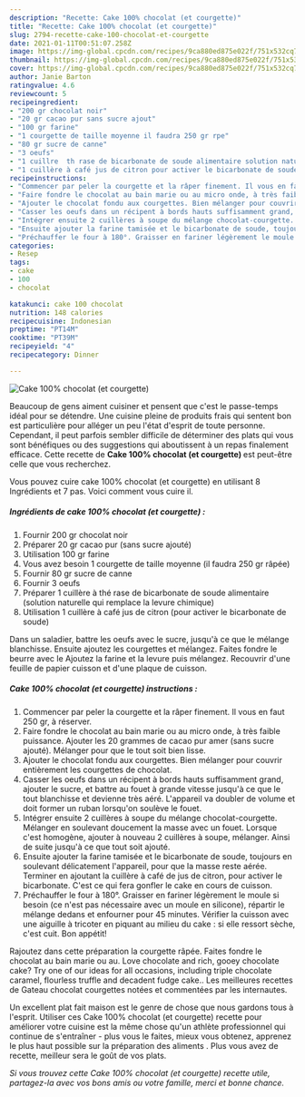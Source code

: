 ```yaml
---
description: "Recette: Cake 100% chocolat (et courgette)"
title: "Recette: Cake 100% chocolat (et courgette)"
slug: 2794-recette-cake-100-chocolat-et-courgette
date: 2021-01-11T00:51:07.258Z
image: https://img-global.cpcdn.com/recipes/9ca880ed875e022f/751x532cq70/cake-100-chocolat-et-courgette-photo-principale-de-la-recette.jpg
thumbnail: https://img-global.cpcdn.com/recipes/9ca880ed875e022f/751x532cq70/cake-100-chocolat-et-courgette-photo-principale-de-la-recette.jpg
cover: https://img-global.cpcdn.com/recipes/9ca880ed875e022f/751x532cq70/cake-100-chocolat-et-courgette-photo-principale-de-la-recette.jpg
author: Janie Barton
ratingvalue: 4.6
reviewcount: 5
recipeingredient:
- "200 gr chocolat noir"
- "20 gr cacao pur sans sucre ajout"
- "100 gr farine"
- "1 courgette de taille moyenne il faudra 250 gr rpe"
- "80 gr sucre de canne"
- "3 oeufs"
- "1 cuillre  th rase de bicarbonate de soude alimentaire solution naturelle qui remplace la levure chimique"
- "1 cuillère à café jus de citron pour activer le bicarbonate de soude"
recipeinstructions:
- "Commencer par peler la courgette et la râper finement. Il vous en faut 250 gr, à réserver."
- "Faire fondre le chocolat au bain marie ou au micro onde, à très faible puissance. Ajouter les 20 grammes de cacao pur amer (sans sucre ajouté). Mélanger pour que le tout soit bien lisse."
- "Ajouter le chocolat fondu aux courgettes. Bien mélanger pour couvrir entièrement les courgettes de chocolat."
- "Casser les oeufs dans un récipent à bords hauts suffisamment grand, ajouter le sucre, et battre au fouet à grande vitesse jusqu&#39;à ce que le tout blanchisse et devienne très aéré. L&#39;appareil va doubler de volume et doit former un ruban lorsqu&#39;on soulève le fouet."
- "Intégrer ensuite 2 cuillères à soupe du mélange chocolat-courgette. Mélanger en soulevant doucement la masse avec un fouet. Lorsque c&#39;est homogène, ajouter à nouveau 2 cuillères à soupe, mélanger. Ainsi de suite jusqu&#39;à ce que tout soit ajouté."
- "Ensuite ajouter la farine tamisée et le bicarbonate de soude, toujours en soulevant délicatement l&#39;appareil, pour que la masse reste aérée. Terminer en ajoutant la cuillère à café de jus de citron, pour activer le bicarbonate. C&#39;est ce qui fera gonfler le cake en cours de cuisson."
- "Préchauffer le four à 180°. Graisser en fariner légèrement le moule si besoin (ce n&#39;est pas nécessaire avec un moule en silicone), répartir le mélange dedans et enfourner pour 45 minutes. Vérifier la cuisson avec une aiguille à tricoter en piquant au milieu du cake : si elle ressort sèche, c&#39;est cuit. Bon appétit!"
categories:
- Resep
tags:
- cake
- 100
- chocolat

katakunci: cake 100 chocolat 
nutrition: 148 calories
recipecuisine: Indonesian
preptime: "PT14M"
cooktime: "PT39M"
recipeyield: "4"
recipecategory: Dinner

---
```



![Cake 100% chocolat (et courgette)](https://img-global.cpcdn.com/recipes/9ca880ed875e022f/751x532cq70/cake-100-chocolat-et-courgette-photo-principale-de-la-recette.jpg)

Beaucoup de gens aiment cuisiner et pensent que c'est le passe-temps idéal pour se détendre. Une cuisine pleine de produits frais qui sentent bon est particulière pour alléger un peu l'état d'esprit de toute personne. Cependant, il peut parfois sembler difficile de déterminer des plats qui vous sont bénéfiques ou des suggestions qui aboutissent à un repas finalement efficace. Cette recette de <strong> Cake 100% chocolat (et courgette) </strong> est peut-être celle que vous recherchez.

<!--inarticleads1-->

Vous pouvez cuire cake 100% chocolat (et courgette) en utilisant 8 Ingrédients et 7 pas. Voici comment vous cuire il.

##### Ingrédients de cake 100% chocolat (et courgette) :

1. Fournir 200 gr chocolat noir
1. Préparer 20 gr cacao pur (sans sucre ajouté)
1. Utilisation 100 gr farine
1. Vous avez besoin 1 courgette de taille moyenne (il faudra 250 gr râpée)
1. Fournir 80 gr sucre de canne
1. Fournir 3 oeufs
1. Préparer 1 cuillère à thé rase de bicarbonate de soude alimentaire (solution naturelle qui remplace la levure chimique)
1. Utilisation 1 cuillère à café jus de citron (pour activer le bicarbonate de soude)


Dans un saladier, battre les oeufs avec le sucre, jusqu&#39;à ce que le mélange blanchisse. Ensuite ajoutez les courgettes et mélangez. Faites fondre le beurre avec le Ajoutez la farine et la levure puis mélangez. Recouvrir d&#39;une feuille de papier cuisson et d&#39;une plaque de cuisson. 

<!--inarticleads2-->

##### Cake 100% chocolat (et courgette) instructions :

1. Commencer par peler la courgette et la râper finement. Il vous en faut 250 gr, à réserver.
1. Faire fondre le chocolat au bain marie ou au micro onde, à très faible puissance. Ajouter les 20 grammes de cacao pur amer (sans sucre ajouté). Mélanger pour que le tout soit bien lisse.
1. Ajouter le chocolat fondu aux courgettes. Bien mélanger pour couvrir entièrement les courgettes de chocolat.
1. Casser les oeufs dans un récipent à bords hauts suffisamment grand, ajouter le sucre, et battre au fouet à grande vitesse jusqu&#39;à ce que le tout blanchisse et devienne très aéré. L&#39;appareil va doubler de volume et doit former un ruban lorsqu&#39;on soulève le fouet.
1. Intégrer ensuite 2 cuillères à soupe du mélange chocolat-courgette. Mélanger en soulevant doucement la masse avec un fouet. Lorsque c&#39;est homogène, ajouter à nouveau 2 cuillères à soupe, mélanger. Ainsi de suite jusqu&#39;à ce que tout soit ajouté.
1. Ensuite ajouter la farine tamisée et le bicarbonate de soude, toujours en soulevant délicatement l&#39;appareil, pour que la masse reste aérée. Terminer en ajoutant la cuillère à café de jus de citron, pour activer le bicarbonate. C&#39;est ce qui fera gonfler le cake en cours de cuisson.
1. Préchauffer le four à 180°. Graisser en fariner légèrement le moule si besoin (ce n&#39;est pas nécessaire avec un moule en silicone), répartir le mélange dedans et enfourner pour 45 minutes. Vérifier la cuisson avec une aiguille à tricoter en piquant au milieu du cake : si elle ressort sèche, c&#39;est cuit. Bon appétit!


Rajoutez dans cette préparation la courgette râpée. Faites fondre le chocolat au bain marie ou au. Love chocolate and rich, gooey chocolate cake? Try one of our ideas for all occasions, including triple chocolate caramel, flourless truffle and decadent fudge cake.. Les meilleures recettes de Gateau chocolat courgettes notées et commentées par les internautes. 

<!--inarticleads1-->

<p>
Un excellent plat fait maison est le genre de chose que nous gardons tous à l'esprit. Utiliser ces Cake 100% chocolat (et courgette) recette pour améliorer votre cuisine est la même chose qu'un athlète professionnel qui continue de s'entraîner - plus vous le faites, mieux vous obtenez, apprenez le plus haut possible sur la préparation des aliments . Plus vous avez de recette, meilleur sera le goût de vos plats.
</p>

<p>
<i>Si vous trouvez cette Cake 100% chocolat (et courgette) recette utile, partagez-la avec vos bons amis ou votre famille, merci et bonne chance.</i>
</p>
